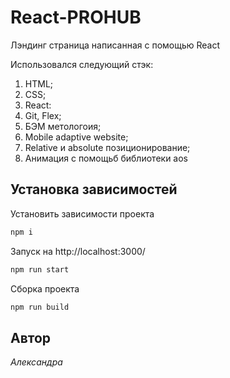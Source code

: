 # React-PROHUB
Лэндинг страница написанная с помощью React

Использовался следующий стэк:
1. HTML;
2. CSS;
3. React:
4. Git, Flex;
5. БЭМ метологоия;
6. Mobile adaptive website;
7. Relative и absolute позиционирование;
8. Анимация с помощьб библиотеки aos

## Установка зависимостей

 Установить зависимости проекта
 ```sh
 npm i
 ```
 Запуск на http://localhost:3000/
 ```sh
 npm run start
 ```
 Сборка проекта
 ```sh
 npm run build
 ```

 ## Автор

 _Александра_